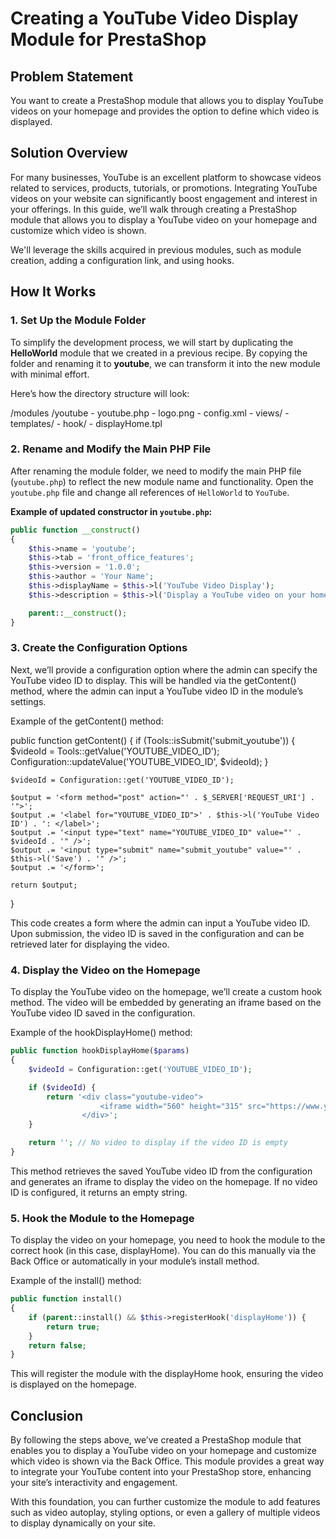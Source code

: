 # Creating a YouTube Video Display Module for PrestaShop

## Problem Statement
You want to create a PrestaShop module that allows you to display YouTube videos on your homepage and provides the option to define which video is displayed.

## Solution Overview
For many businesses, YouTube is an excellent platform to showcase videos related to services, products, tutorials, or promotions. Integrating YouTube videos on your website can significantly boost engagement and interest in your offerings. In this guide, we’ll walk through creating a PrestaShop module that allows you to display a YouTube video on your homepage and customize which video is shown.

We'll leverage the skills acquired in previous modules, such as module creation, adding a configuration link, and using hooks.

## How It Works

### 1. Set Up the Module Folder
To simplify the development process, we will start by duplicating the **HelloWorld** module that we created in a previous recipe. By copying the folder and renaming it to **youtube**, we can transform it into the new module with minimal effort.

Here’s how the directory structure will look:

/modules /youtube - youtube.php - logo.png - config.xml - views/ - templates/ - hook/ - displayHome.tpl

### 2. Rename and Modify the Main PHP File
After renaming the module folder, we need to modify the main PHP file (`youtube.php`) to reflect the new module name and functionality. Open the `youtube.php` file and change all references of `HelloWorld` to `YouTube`.

**Example of updated constructor in `youtube.php`:**

```php
public function __construct()
{
    $this->name = 'youtube';
    $this->tab = 'front_office_features';
    $this->version = '1.0.0';
    $this->author = 'Your Name';
    $this->displayName = $this->l('YouTube Video Display');
    $this->description = $this->l('Display a YouTube video on your homepage.');

    parent::__construct();
}
```

### 3. Create the Configuration Options

Next, we’ll provide a configuration option where the admin can specify the YouTube video ID to display. This will be handled via the getContent() method, where the admin can input a YouTube video ID in the module’s settings.

Example of the getContent() method:

public function getContent()
{
    if (Tools::isSubmit('submit_youtube')) {
        $videoId = Tools::getValue('YOUTUBE_VIDEO_ID');
        Configuration::updateValue('YOUTUBE_VIDEO_ID', $videoId);
    }

    $videoId = Configuration::get('YOUTUBE_VIDEO_ID');

    $output = '<form method="post" action="' . $_SERVER['REQUEST_URI'] . '">';
    $output .= '<label for="YOUTUBE_VIDEO_ID">' . $this->l('YouTube Video ID') . ': </label>';
    $output .= '<input type="text" name="YOUTUBE_VIDEO_ID" value="' . $videoId . '" />';
    $output .= '<input type="submit" name="submit_youtube" value="' . $this->l('Save') . '" />';
    $output .= '</form>';

    return $output;
}

This code creates a form where the admin can input a YouTube video ID. Upon submission, the video ID is saved in the configuration and can be retrieved later for displaying the video.

### 4. Display the Video on the Homepage

To display the YouTube video on the homepage, we’ll create a custom hook method. The video will be embedded by generating an iframe based on the YouTube video ID saved in the configuration.

Example of the hookDisplayHome() method:

```php
public function hookDisplayHome($params)
{
    $videoId = Configuration::get('YOUTUBE_VIDEO_ID');

    if ($videoId) {
        return '<div class="youtube-video">
                    <iframe width="560" height="315" src="https://www.youtube.com/embed/' . $videoId . '" frameborder="0" allowfullscreen></iframe>
                </div>';
    }

    return ''; // No video to display if the video ID is empty
}
```

This method retrieves the saved YouTube video ID from the configuration and generates an iframe to display the video on the homepage. If no video ID is configured, it returns an empty string.

### 5. Hook the Module to the Homepage

To display the video on your homepage, you need to hook the module to the correct hook (in this case, displayHome). You can do this manually via the Back Office or automatically in your module’s install method.

Example of the install() method:

```php
public function install()
{
    if (parent::install() && $this->registerHook('displayHome')) {
        return true;
    }
    return false;
}
```
This will register the module with the displayHome hook, ensuring the video is displayed on the homepage.

## Conclusion

By following the steps above, we’ve created a PrestaShop module that enables you to display a YouTube video on your homepage and customize which video is shown via the Back Office. This module provides a great way to integrate your YouTube content into your PrestaShop store, enhancing your site’s interactivity and engagement.

With this foundation, you can further customize the module to add features such as video autoplay, styling options, or even a gallery of multiple videos to display dynamically on your site.